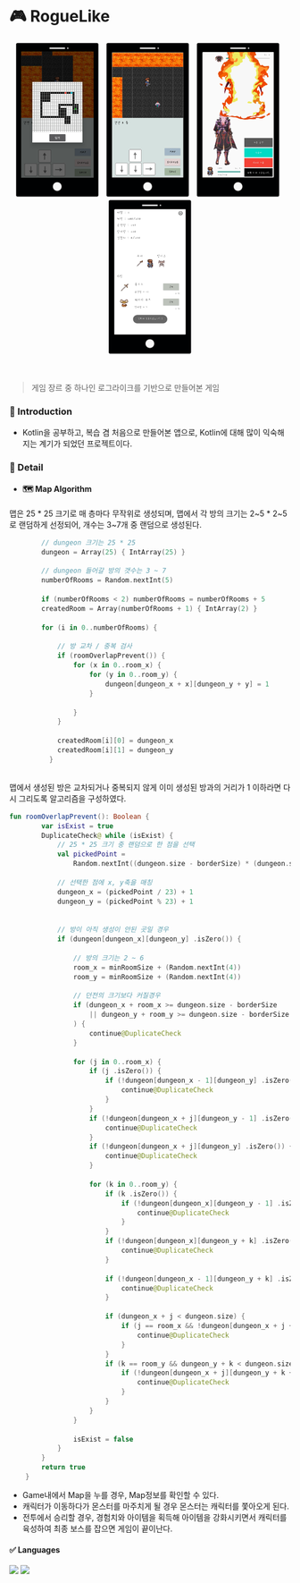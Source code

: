 # 🎮  RogueLike
<p align="center">
  <img src="./img/2.png"  width="150"> &nbsp;
  <img src="./img/3.png"  width="150"> &nbsp;
  <img src="./img/4.png"  width="150"> &nbsp;
  <img src="./img/6.png"  width="150">
</p>
<br>

> 게임 장르 중 하나인 로그라이크를 기반으로 만들어본 게임

### 💭 Introduction
- Kotlin을 공부하고, 복습 겸 처음으로 만들어본 앱으로, Kotlin에 대해 많이 익숙해지는 계기가 되었던 프로젝트이다.
  
### 📖 Detail

- #### 🗺️ Map Algorithm
 맵은 25 * 25 크기로 매 층마다 무작위로 생성되며, 맵에서 각 방의 크기는 2~5 * 2~5로 랜덤하게 선정되어, 개수는 3~7개 중 랜덤으로 생성된다.
```Kotlin
        // dungeon 크기는 25 * 25
        dungeon = Array(25) { IntArray(25) }

        // dungeon 들어갈 방의 갯수는 3 ~ 7
        numberOfRooms = Random.nextInt(5)

        if (numberOfRooms < 2) numberOfRooms = numberOfRooms + 5
        createdRoom = Array(numberOfRooms + 1) { IntArray(2) }

        for (i in 0..numberOfRooms) {

            // 방 교차 / 중복 검사
            if (roomOverlapPrevent()) {
                for (x in 0..room_x) {
                    for (y in 0..room_y) {
                        dungeon[dungeon_x + x][dungeon_y + y] = 1
                    }

                }
            }

            createdRoom[i][0] = dungeon_x
            createdRoom[i][1] = dungeon_y
          }
```
<br>
맵에서 생성된 방은 교차되거나 중복되지 않게 이미 생성된 방과의 거리가 1 이하라면 다시 그리도록 알고리즘을 구성하였다.

``` Kotlin
fun roomOverlapPrevent(): Boolean {
        var isExist = true
        DuplicateCheck@ while (isExist) {
            // 25 * 25 크기 중 랜덤으로 한 점을 선택
            val pickedPoint =
                Random.nextInt((dungeon.size - borderSize) * (dungeon.size - borderSize))

            // 선택한 점에 x, y축을 매칭
            dungeon_x = (pickedPoint / 23) + 1
            dungeon_y = (pickedPoint % 23) + 1


            // 방이 아직 생성이 안된 곳일 경우
            if (dungeon[dungeon_x][dungeon_y] .isZero()) {

                // 방의 크기는 2 ~ 6
                room_x = minRoomSize + (Random.nextInt(4))
                room_y = minRoomSize + (Random.nextInt(4))

                // 던전의 크기보다 커질경우
                if (dungeon_x + room_x >= dungeon.size - borderSize
                    || dungeon_y + room_y >= dungeon.size - borderSize
                ) {
                    continue@DuplicateCheck
                }

                for (j in 0..room_x) {
                    if (j .isZero()) {
                        if (!dungeon[dungeon_x - 1][dungeon_y] .isZero()) {
                            continue@DuplicateCheck
                        }
                    }
                    if (!dungeon[dungeon_x + j][dungeon_y - 1] .isZero()) {
                        continue@DuplicateCheck
                    }
                    if (!dungeon[dungeon_x + j][dungeon_y] .isZero()) {
                        continue@DuplicateCheck
                    }

                    for (k in 0..room_y) {
                        if (k .isZero()) {
                            if (!dungeon[dungeon_x][dungeon_y - 1] .isZero()) {
                                continue@DuplicateCheck
                            }
                        }
                        if (!dungeon[dungeon_x][dungeon_y + k] .isZero()) {
                            continue@DuplicateCheck
                        }

                        if (!dungeon[dungeon_x - 1][dungeon_y + k] .isZero()) {
                            continue@DuplicateCheck
                        }

                        if (dungeon_x + j < dungeon.size) {
                            if (j == room_x && !dungeon[dungeon_x + j + 1][dungeon_y + k].isZero()) {
                                continue@DuplicateCheck
                            }
                        }
                        if (k == room_y && dungeon_y + k < dungeon.size) {
                            if (!dungeon[dungeon_x + j][dungeon_y + k + 1] .isZero()) {
                                continue@DuplicateCheck
                            }
                        }
                    }
                }

                isExist = false
            }
        }
        return true
    }
```

- Game내에서 Map을 누를 경우, Map정보를 확인할 수 있다.
- 캐릭터가 이동하다가 몬스터를 마주치게 될 경우 몬스터는 캐릭터를 쫓아오게 된다.
- 전투에서 승리할 경우, 경험치와 아이템을 획득해 아이템을 강화시키면서 캐릭터를 육성하여 최종 보스를 잡으면 게임이 끝이난다.


#### ✅ Languages
<p>
  <img src="https://img.shields.io/badge/Android-3DDC84?style=flat-square&logo=Android&logoColor=white"/>
  <img src="https://img.shields.io/badge/Kotlin-0095D5?style=flat-square&logo=Kotlin&logoColor=white"/>
</p>
